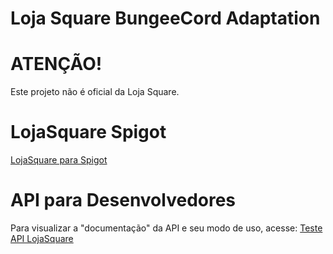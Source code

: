 # Loja Square BungeeCord Adaptation
# ATENÇÃO!
Este projeto não é oficial da Loja Square.

# LojaSquare Spigot
<a href="https://github.com/TrowDev/LojaSquare">LojaSquare para Spigot</a>

# API para Desenvolvedores
Para visualizar a "documentação" da API e seu modo de uso, acesse:
<a href="https://github.com/TrowDev/Teste-API-Loja-Square">Teste API LojaSquare</a>
